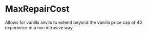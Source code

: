 # MaxRepairCost
Allows for vanilla anvils to extend beyond the vanilla price cap of 40 experience in a non intrusive way. 
